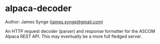 # alpaca-decoder

Author: James Synge (james.synge@gmail.com)

An HTTP request decoder (parser) and response formatter for the ASCOM Alpaca
REST API. This may eventually be a more full fledged server.
